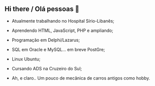 ## Hi there / Olá pessoas 👋

- Atualmente trabalhando no Hospital Sírio-Libanês;

- Aprendendo HTML, JavaScript, PHP e ampliando;
  
- Programação em Delphi/Lazarus;

- SQL em Oracle e MySQL... em breve PostGre;

- Linux Ubuntu;

- Cursando ADS na Cruzeiro do Sul;

- Ah, e claro.. Um pouco de mecânica de carros antigos como hobby.

<!--
**RenatoGabriel-lab/RenatoGabriel-lab** is a ✨ _special_ ✨ repository because its `README.md` (this file) appears on your GitHub profile.

Here are some ideas to get you started:

- 🔭 I’m currently working on ...
- 🌱 I’m currently learning ...
- 👯 I’m looking to collaborate on ...
- 🤔 I’m looking for help with ...
- 💬 Ask me about ...
- 📫 How to reach me: ...
- 😄 Pronouns: ...
- ⚡ Fun fact: ...
-->
